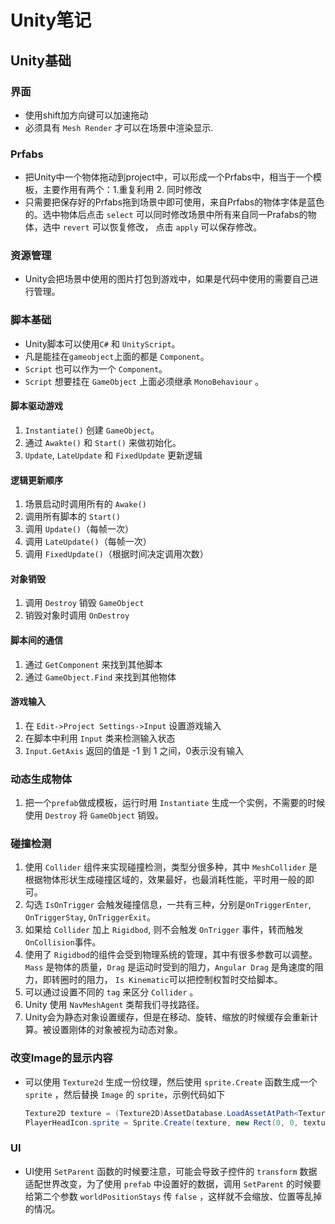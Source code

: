 # Unity笔记

## Unity基础

### 界面

* 使用shift加方向键可以加速拖动
* 必须具有 `Mesh Render` 才可以在场景中渲染显示.

### Prfabs
* 把Unity中一个物体拖动到project中，可以形成一个Prfabs中，相当于一个模板，主要作用有两个：1.重复利用  2. 同时修改
* 只需要把保存好的Prfabs拖到场景中即可使用，来自Prfabs的物体字体是蓝色的。选中物体后点击 `select` 可以同时修改场景中所有来自同一Prafabs的物体，选中 `revert` 可以恢复修改， 点击 `apply` 可以保存修改。

### 资源管理
* Unity会把场景中使用的图片打包到游戏中，如果是代码中使用的需要自己进行管理。

### 脚本基础
* Unity脚本可以使用`C#` 和 `UnityScript`。
* 凡是能挂在`gameobject`上面的都是 `Component`。
* `Script` 也可以作为一个 `Component`。 
* `Script` 想要挂在 `GameObject` 上面必须继承 `MonoBehaviour` 。

#### 脚本驱动游戏
1. `Instantiate()` 创建 `GameObject`。
2. 通过 `Awakte()` 和 `Start()` 来做初始化。
3. `Update`, `LateUpdate` 和 `FixedUpdate` 更新逻辑

#### 逻辑更新顺序
1. 场景启动时调用所有的 `Awake()`
2. 调用所有脚本的 `Start()`
3. 调用 `Update()`（每帧一次）
4. 调用 `LateUpdate()`（每帧一次）
5. 调用 `FixedUpdate()`（根据时间决定调用次数）

#### 对象销毁
1. 调用 `Destroy` 销毁 `GameObject`
2. 销毁对象时调用 `OnDestroy`


#### 脚本间的通信
1. 通过 `GetComponent` 来找到其他脚本
2. 通过 `GameObject.Find` 来找到其他物体

#### 游戏输入
1. 在 `Edit->Project Settings->Input` 设置游戏输入
2. 在脚本中利用 `Input` 类来检测输入状态
3. `Input.GetAxis` 返回的值是 -1 到 1 之间，0表示没有输入

### 动态生成物体
1. 把一个`prefab`做成模板，运行时用 `Instantiate` 生成一个实例，不需要的时候使用 `Destroy` 将 `GameObject` 销毁。

### 碰撞检测
1. 使用 `Collider` 组件来实现碰撞检测，类型分很多种，其中 `MeshCollider` 是根据物体形状生成碰撞区域的，效果最好，也最消耗性能，平时用一般的即可。
2. 勾选 `IsOnTrigger` 会触发碰撞信息，一共有三种，分别是`OnTriggerEnter`, `OnTriggerStay`, `OnTriggerExit`。
3. 如果给 `Collider` 加上 `Rigidbod`, 则不会触发 `OnTrigger` 事件，转而触发 `OnCollision`事件。
4. 使用了 `Rigidbod`的组件会受到物理系统的管理，其中有很多参数可以调整。 `Mass` 是物体的质量，`Drag` 是运动时受到的阻力，`Angular Drag` 是角速度的阻力，即转圈时的阻力， `Is Kinematic`可以把控制权暂时交给脚本。
5. 可以通过设置不同的 `tag` 来区分 `Collider` 。
6. Unity 使用 `NavMeshAgent` 类帮我们寻找路径。
7. Unity会为静态对象设置缓存，但是在移动、旋转、缩放的时候缓存会重新计算。被设置刚体的对象被视为动态对象。

### 改变Image的显示内容

* 可以使用 `Texture2d` 生成一份纹理，然后使用 `sprite.Create` 函数生成一个 `sprite` ，然后替换 `Image` 的 `sprite`，示例代码如下
  ```c#
  Texture2D texture = (Texture2D)AssetDatabase.LoadAssetAtPath<Texture2D>(string.Format(IconFormat, Icon.Data[icon].icon));
  PlayerHeadIcon.sprite = Sprite.Create(texture, new Rect(0, 0, texture.width, texture.height), new Vector2(0.5f, 0.5f), 100);
  ```

### UI

* UI使用 `SetParent` 函数的时候要注意，可能会导致子控件的 `transform` 数据适配世界改变，为了使用 `prefab` 中设置好的数据，调用 `SetParent` 的时候要给第二个参数 `worldPositionStays` 传 `false` ，这样就不会缩放、位置等乱掉的情况。